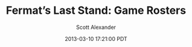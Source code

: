 ---
layout: podcast
title: "Fermat’s Last Stand: Game Rosters"
author: Scott Alexander
description: https://slatestarcodex.com/2013/03/10/fermats-last-stand-game-rosters/
date: 2013-03-10 17:21:00 PDT
length: 664247
duration: 166
guid: fermats-last-stand-game-rosters
---